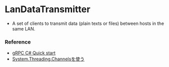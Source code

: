 # LanDataTransmitter

+ A set of clients to transmit data (plain texts or files) between hosts in the same LAN.

### Reference

+ [gRPC C# Quick start](https://grpc.io/docs/languages/csharp/quickstart/)
+ [System.Threading.Channelsを使う](https://qiita.com/skitoy4321/items/c19ca3dc7624a7049fd5)
